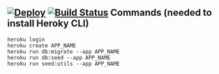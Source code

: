 [![Deploy](https://www.herokucdn.com/deploy/button.svg)](https://heroku.com/deploy)
[![Build Status](https://travis-ci.org/willianhy/Rails-samples.svg?branch=master)](https://travis-ci.org/willianhy/Rails-samples)
Commands (needed to install Heroky CLI)
------------------------------

```
heroku login
heroku create APP_NAME
heroku run db:migrate --app APP_NAME
heroku run db:seed --app APP_NAME
heroku run seed:utils --app APP_NAME
```
